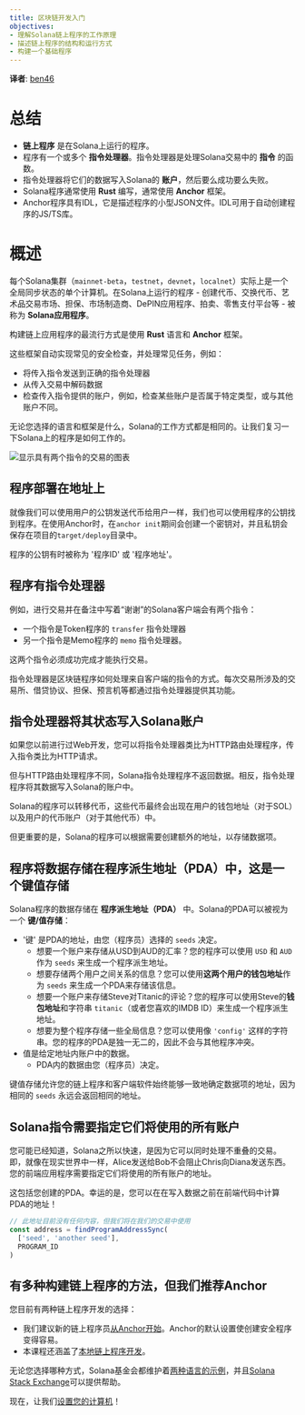 ```yaml
---
title: 区块链开发入门
objectives:
- 理解Solana链上程序的工作原理
- 描述链上程序的结构和运行方式
- 构建一个基础程序
---
```

**译者**: [ben46](https://github.com/ben46)

# 总结

- **链上程序** 是在Solana上运行的程序。
- 程序有一个或多个 **指令处理器**。指令处理器是处理Solana交易中的 **指令** 的函数。
- 指令处理器将它们的数据写入Solana的 **账户**，然后要么成功要么失败。
- Solana程序通常使用 **Rust** 编写，通常使用 **Anchor** 框架。
- Anchor程序具有IDL，它是描述程序的小型JSON文件。IDL可用于自动创建程序的JS/TS库。

# 概述

每个Solana集群（`mainnet-beta`，`testnet`，`devnet`，`localnet`）实际上是一个全局同步状态的单个计算机。在Solana上运行的程序 - 创建代币、交换代币、艺术品交易市场、担保、市场制造商、DePIN应用程序、拍卖、零售支付平台等 - 被称为 **Solana应用程序**。

构建链上应用程序的最流行方式是使用 **Rust** 语言和 **Anchor** 框架。

这些框架自动实现常见的安全检查，并处理常见任务，例如：
- 将传入指令发送到正确的指令处理器
- 从传入交易中解码数据
- 检查传入指令提供的账户，例如，检查某些账户是否属于特定类型，或与其他账户不同。

无论您选择的语言和框架是什么，Solana的工作方式都是相同的。让我们复习一下Solana上的程序是如何工作的。

![显示具有两个指令的交易的图表](../assets/transaction-and-instructions.svg)

## 程序部署在地址上

就像我们可以使用用户的公钥发送代币给用户一样，我们也可以使用程序的公钥找到程序。在使用Anchor时，在`anchor init`期间会创建一个密钥对，并且私钥会保存在项目的`target/deploy`目录中。

程序的公钥有时被称为 '程序ID' 或 '程序地址'。

## 程序有指令处理器

例如，进行交易并在备注中写着“谢谢”的Solana客户端会有两个指令：
  - 一个指令是Token程序的 `transfer` 指令处理器
  - 另一个指令是Memo程序的 `memo` 指令处理器。

这两个指令必须成功完成才能执行交易。

指令处理器是区块链程序如何处理来自客户端的指令的方式。每次交易所涉及的交易所、借贷协议、担保、预言机等都通过指令处理器提供其功能。

## 指令处理器将其状态写入Solana账户

如果您以前进行过Web开发，您可以将指令处理器类比为HTTP路由处理程序，传入指令类比为HTTP请求。

但与HTTP路由处理程序不同，Solana指令处理程序不返回数据。相反，指令处理程序将其数据写入Solana的账户中。

Solana的程序可以转移代币，这些代币最终会出现在用户的钱包地址（对于SOL）以及用户的代币账户（对于其他代币）中。

但更重要的是，Solana的程序可以根据需要创建额外的地址，以存储数据项。

## 程序将数据存储在程序派生地址（PDA）中，这是一个键值存储

Solana程序的数据存储在 **程序派生地址（PDA）** 中。Solana的PDA可以被视为一个 **键/值存储**：

 - '键' 是PDA的地址，由您（程序员）选择的 `seeds` 决定。
   - 想要一个账户来存储从USD到AUD的汇率？您的程序可以使用 `USD` 和 `AUD` 作为 `seeds` 来生成一个程序派生地址。
   - 想要存储两个用户之间关系的信息？您可以使用**这两个用户的钱包地址**作为 `seeds` 来生成一个PDA来存储该信息。
   - 想要一个账户来存储Steve对Titanic的评论？您的程序可以使用Steve的**钱包地址**和字符串 `titanic`（或者您喜欢的IMDB ID）来生成一个程序派生地址。
   - 想要为整个程序存储一些全局信息？您可以使用像 `'config'` 这样的字符串。您的程序的PDA是独一无二的，因此不会与其他程序冲突。
 - 值是给定地址内账户中的数据。
   - PDA内的数据由您（程序员）决定。

键值存储允许您的链上程序和客户端软件始终能够一致地确定数据项的地址，因为相同的 `seeds` 永远会返回相同的地址。

## Solana指令需要指定它们将使用的所有账户

您可能已经知道，Solana之所以快速，是因为它可以同时处理不重叠的交易。即，就像在现实世界中一样，Alice发送给Bob不会阻止Chris向Diana发送东西。您的前端应用程序需要指定它们将使用的所有账户的地址。

这包括您创建的PDA。幸运的是，您可以在在写入数据之前在前端代码中计算PDA的地址！

```typescript
// 此地址目前没有任何内容，但我们将在我们的交易中使用
const address = findProgramAddressSync(
  ['seed', 'another seed'],
  PROGRAM_ID
)
```

## 有多种构建链上程序的方法，但我们推荐Anchor

您目前有两种链上程序开发的选择：

 - 我们建议新的链上程序员[从Anchor开始](./intro-to-anchor)。Anchor的默认设置使创建安全程序变得容易。
 - 本课程还涵盖了[本地链上程序开发](./hello-world-program)。

无论您选择哪种方式，Solana基金会都维护着[两种语言的示例](https://github.com/solana-developers/program-examples)，并且[Solana Stack Exchange](https://solana.stackexchange.com/)可以提供帮助。

现在，让我们[设置您的计算机](./local-setup)！